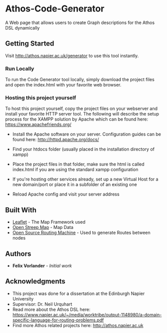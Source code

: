 # Athos-Code-Generator
A Web page that allows users to create Graph descriptions for the Athos DSL dynamically

## Getting Started

Visit http://athos.napier.ac.uk/generator to use this tool instantly.

### Run Locally

To run the Code Generator tool locally, simply download the project files and open the index.html with your favorite web browser.

### Hosting this project yourself

To host this project yourself, copy the project files on your webserver and install your favorite HTTP server tool. The following will describe the setup process for the XAMPP solution by Apache which can be found here: https://www.apachefriends.org/

- Install the Apache software on your server. Configuration guides can be found here: http://httpd.apache.org/docs/

- Find your htdocs folder (usually placed in the installation directory of xampp)

- Place the project files in that folder, make sure the html is called index.html if you are using the standard xampp configuration

- If you're hosting other services already, set up a new Virtual Host for a new domain/port or place it in a subfolder of an existing one

- Reload Apache config and visit your server address

## Built With

* [Leaflet](https://leafletjs.com/) - The Map Framework used
* [Open Streep Map](https://www.openstreetmap.org/) - Map Data 
* [Open Source Routing Machine](http://project-osrm.org/) - Used to generate Routes between nodes

## Authors

* **Felix Vorlander** - *Initial work*

## Acknowledgments

* This project was done for a dissertation at the Edinburgh Napier University
* Supervisor: Dr. Neil Urquhart
* Read more about the Athos DSL here: https://www.napier.ac.uk/~/media/worktribe/output-1148980/a-domain-specific-language-for-routing-problems.pdf
* Find more Athos related projects here: http://athos.napier.ac.uk
